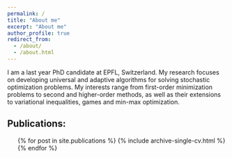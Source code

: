 ```yaml
---
permalink: /
title: "About me"
excerpt: "About me"
author_profile: true
redirect_from: 
  - /about/
  - /about.html
---
```


I am a last year PhD candidate at EPFL, Switzerland. My research focuses on developing universal and adaptive algorithms for solving stochastic optimization problems. My interests range from first-order minimization problems to second and higher-order methods, as well as their extensions to variational inequalities, games and min-max optimization.

Publications:
------
<ul>{% for post in site.publications %}
    {% include archive-single-cv.html %}
  {% endfor %}</ul>

<!-- Header 1
======

Header 2
------

**Header 3** -->

